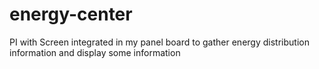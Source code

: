 # energy-center
PI with Screen integrated in my panel board to gather energy distribution information and display some information
